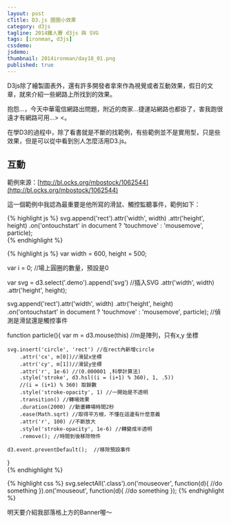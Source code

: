 ```yaml
---
layout: post
cTitle: D3.js 圈圈小效果
category: d3js
tagline: 2014鐵人賽 d3js 與 SVG
tags: [ironman, d3js]
cssdemo: 
jsdemo: 
thumbnail: 2014ironman/day18_01.png
published: true
---
```


D3js除了繪製圖表外，還有許多開發者拿來作為視覺或者互動效果，假日的文章，就來介紹一些網路上所找到的效果。

<!-- more -->

抱怨...，今天中華電信網路出問題，附近的商家...捷運站網路也都掛了，害我跑很遠才有網路可用...> <。

在學D3的過程中，除了看書就是不斷的找範例，有些範例並不是實用型，只是些效果，但是可以從中看到別人怎麼活用D3.js。

## 互動

範例來源：[http://bl.ocks.org/mbostock/1062544](http://bl.ocks.org/mbostock/1062544)

這一個範例中我認為最重要是他所寫的滑鼠、觸控監聽事件，範例如下：

{% highlight js %}
svg.append('rect').attr('width', width)
	.attr('height', height)
	.on('ontouchstart' in document ? 'touchmove' : 'mousemove', particle);	
{% endhighlight %}



<div class="demo" style="padding: 0">


</div>

{% highlight js %}
var	width = 600,
	height = 500;

var i = 0; //場上圓圈的數量，預設是0

var svg = d3.select('.demo').append('svg') //插入SVG
		.attr('width', width)
		.attr('height', height);

svg.append('rect').attr('width', width)
	.attr('height', height)
	.on('ontouchstart' in document ? 'touchmove' : 'mousemove', particle);
	//偵測是滑鼠還是觸控事件


function particle(){
	var m = d3.mouse(this)
	//m是陣列，只有x,y 坐標

	svg.insert('circle', 'rect') //在rect內新增circle
		.attr('cx', m[0])//滑鼠x坐標
		.attr('cy', m[1])//滑鼠y坐標
		.attr('r', 1e-6) //(0.000001 ,科學計算法)
		.style('stroke', d3.hsl((i = (i+1) % 360), 1, .5))
		//(i = (i+1) % 360) 取餘數
		.style('stroke-opacity', 1) //一開始是不透明
		.transition() //轉場效果
		.duration(2000) //動畫轉場時間2秒
		.ease(Math.sqrt) //取得平方根，不懂在這邊有什麼意義
		.attr('r', 100) //不斷放大
		.style('stroke-opacity', 1e-6) //轉變成半透明
		.remove(); //時間到後移除物件

	d3.event.preventDefault();	//移除預設事件
}	
{% endhighlight %}

{% highlight css %}
svg.selectAll('.class').on('mouseover', function(d){ 
		//do something
	}).on('mouseout', function(d){ 
		//do something
	});	
{% endhighlight %}

明天要介紹我部落格上方的Banner喔～

<script>
var	width = 600,
	height = 500;

var i = 0; //場上圓圈的數量，預設是0

var svg = d3.select('.demo').append('svg') //插入SVG
		.attr('width', width)
		.attr('height', height);

svg.append('rect').attr('width', width)
	.attr('height', height)
	.on('ontouchstart' in document ? 'touchmove' : 'mousemove', particle);
	//偵測是滑鼠還是觸控事件


function particle(){
	var m = d3.mouse(this)
	//m是陣列，只有x,y 坐標

	svg.insert('circle', 'rect') //在rect內新增circle
		.attr('cx', m[0])//滑鼠x坐標
		.attr('cy', m[1])//滑鼠y坐標
		.attr('r', 1e-6) //(0.000001 ,科學計算法)
		.style('stroke', d3.hsl((i = (i+1) % 360), 1, .5))
		//(i = (i+1) % 360) 取餘數
		.style('stroke-opacity', 1) //一開始是不透明
		.transition() //轉場效果
		.duration(2000) //動畫轉場時間2秒
		.ease(Math.sqrt) //取得平方根，不懂在這邊有什麼意義
		.attr('r', 100) //不斷放大
		.style('stroke-opacity', 1e-6) //轉變成半透明
		.remove(); //時間到後移除物件

	d3.event.preventDefault();	//移除預設事件
}	
</script>

<style>
svg {
	background: black;
}
rect {
  fill: none;
  pointer-events: all;
}

circle {
  fill: none;
  stroke-width: 2px;
}
</style>

